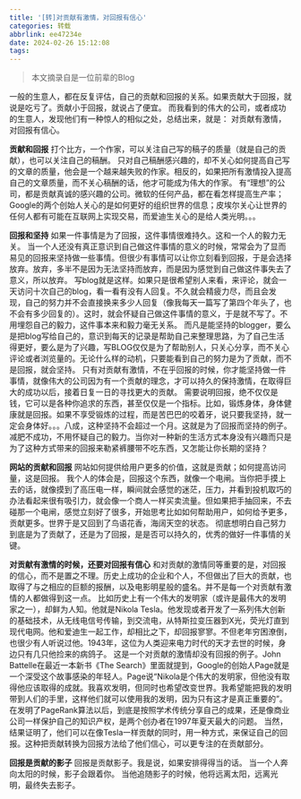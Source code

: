 ```yaml
---
title: '[转]对贡献有激情，对回报有信心'
categories: 转载
abbrlink: ee47234e
date: 2024-02-26 15:12:08
tags:
---
```


> 本文摘录自是一位前辈的Blog

一般的生意人，都在反复评估，自己的贡献和回报的关系。如果贡献大于回报，就说是吃亏了。贡献小于回报，就说占了便宜。
而我看到的伟大的公司，或者成功的生意人，发现他们有一种惊人的相似之处，总结出来，就是：
对贡献有激情，对回报有信心。

**贡献和回报**
打个比方，一个作家，可以关注自己写的稿子的质量（就是自己的贡献），也可以关注自己的稿酬。
只对自己稿酬感兴趣的，却不关心如何提高自己写的文章的质量，他会是一个越来越失败的作家。相反的，如果把所有激情投入提高自己的文章质量，而不关心稿酬的话，他才可能成为伟大的作家。
有“理想”的公司，都是贡献真诚的感兴趣的公司。微软的任何产品，都在看怎样提高生产率；Google的两个创始人关心的是如何更好的组织世界的信息；皮埃尔关心让世界的任何人都有可能在互联网上实现交易，而爱迪生关心的是给人类光明。。。

**回报和坚持**
如果一件事情是为了回报，这件事情很难持久。这和一个人的毅力无关。
当一个人还没有真正意识到自己做这件事情的意义的时候，常常会为了显而易见的回报来坚持做一些事情。但很少有事情可以让你立刻看到回报，于是会选择放弃。放弃，多半不是因为无法坚持而放弃，而是因为感觉到自己做这件事失去了意义，所以放弃。
写blog就是这样。如果只是很希望别人来看，来评论，就会一天访问十次自己的blog，看一看有没有人回复。不久就会精疲力尽，而且会发现，自己的努力并不会直接换来多少人回复（像我每天一篇写了第四个年头了，也不会有多少回复的）。这时，就会怀疑自己做这件事情的意义，于是就不写了。不用埋怨自己的毅力，这件事本来和毅力毫无关系。
而凡是能坚持的blogger，要么是把blog写给自己的，意识到每天的记录是帮助自己来整理思路，为了自己生活得更好，要么是为了兴趣，写BLOG仅仅是为了帮助别人，只关心分享，而不关心评论或者浏览量的。无论什么样的动机，只要能看到自己的努力是为了贡献，而不是回报，就会坚持。
只有对贡献有激情，不在乎回报的时候，你才能坚持做一件事情，就像伟大的公司因为有一个贡献的理念，才可以持久的保持激情，在取得巨大的成功以后，接着日复一日的寻找更大的贡献。
需要说明回报，绝不仅仅是钱，它可以是各种你追求的东西，甚至仅仅是一个指标。比如，锻炼身体，身体健康就是回报。如果不享受锻炼的过程，而是苦巴巴的咬着牙，说只要我坚持，就一定会身体好。。。八成，这种坚持不会超过一个月。这就是为了回报而坚持的例子。减肥不成功，不用怀疑自己的毅力。当你对一种新的生活方式本身没有兴趣而只是为了这种方式带来的回报来勒紧裤腰带不吃东西，又怎能让你长期的坚持？

**网站的贡献和回报**
网站如何提供给用户更多的价值，这就是贡献；如何提高访问量，这是回报。
我个人的体会是，回报这个东西，就像一个电闸。当你把手摸上去的话，就像摸到了高压电一样，瞬间就会感觉的迷茫，压力，并看到投机取巧的办法看起来很有吸引力，就会像一个商人一样买卖流量。但如果把手抽回来，不去碰那一个电闸，感觉立刻好了很多，开始思考比如如何帮助用户，如何给予更多，贡献更多。世界于是又回到了鸟语花香，海阔天空的状态。
彻底想明白自己努力到底是为了贡献了，还是为了回报，是是否可以持久的，优秀的做好一件事情的关键。

**对贡献有激情的时候，还要对回报有信心**
和对贡献的激情同等重要的是，对回报的信心，而不是置之不理。历史上成功的企业和个人，不但做出了巨大的贡献，也取得了与之相应的巨额的报酬，以及电影明星般的盛名。并不是每一个对贡献有激情的人都做得到这一点。
比如历史上有一个伟大的发明家（或许是最伟大的发明家之一），却鲜为人知。他就是Nikola Tesla。他发现或者开发了一系列伟大创新的基础技术，从无线电信号传输，到交流电，从特斯拉变压器到X光，荧光灯直到现代电网。他和爱迪生一起工作，却相比之下，却回报寥寥。不但老年穷困潦倒，也很少有人听说过他。1943年，这位为人类迎来电力时代的天才去世的时候，身边只有几只他捡来的病鸽子。
这是一个对贡献的激情却没有回报的例子。John Battelle在最近一本新书《The Search》里面就提到，Google的创始人Page就是一个深受这个故事感染的年轻人。Page说“Nikola是个伟大的发明家，但他没有取得他应该取得的成就。我喜欢发明，但同时也希望改变世界。我希望能把我的发明带到人们的手里，这样他们就可以使用我的发明，因为只有这才是真正重要的”。在发明了PageRank算法以后，到底是按照学术传统分享自己的成果，还是像商业公司一样保护自己的知识产权，是两个创办者在1997年夏天最大的问题。
当然，结果证明了，他们可以在像Tesla一样贡献的同时，用一种方式，来保证自己的回报。这种把贡献转换为回报方法给了他们信心，可以更专注的在贡献部分。

**回报是贡献的影子**
回报是贡献影子。我是说，如果安排得得当的话。
当一个人奔向太阳的时候，影子会跟着你。
当他追随影子的时候，他将远离太阳，远离光明，最终失去影子。